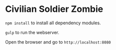 # Civilian Soldier Zombie

`npm install` to install all dependency modules.

`gulp` to run the webserver.

Open the browser and go to `http://localhost:8080`